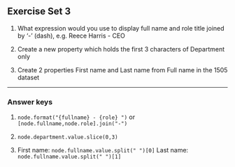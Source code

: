 ## Exercise Set 3
1. What expression would you use to display full name and role title joined by ‘-’ (dash), e.g. Reece Harris - CEO

2. Create a new property which holds the first 3 characters of Department only

3. Create 2 properties First name and Last name from Full name in the 1505 dataset

---
### Answer keys
1. `node.format("{fullname} - {role} ")` 
or `[node.fullname,node.role].join("-")`

2. `node.department.value.slice(0,3)`

3. First name:  `node.fullname.value.split(" ")[0]`
Last name:  `node.fullname.value.split(" ")[1]`

